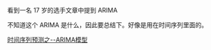 


看到一名 17 岁的选手文章中提到 ARIMA

不知道这个 ARIMA 是什么，因此要总结下。好像是用在时间序列里面的。


[时间序列预测之--ARIMA模型](https://www.cnblogs.com/bradleon/p/6827109.html)
